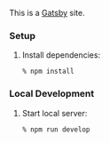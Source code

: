 This is a [Gatsby](https://www.gatsbyjs.org/) site.

### Setup

1.  Install dependencies:

        % npm install

### Local Development

1.  Start local server:

        % npm run develop
